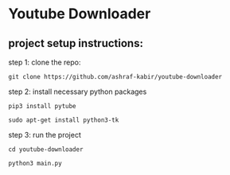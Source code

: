 # Youtube Downloader

## project setup instructions:

step 1: clone the repo:

`git clone https://github.com/ashraf-kabir/youtube-downloader`

step 2: install necessary python packages

`pip3 install pytube`

`sudo apt-get install python3-tk`

step 3: run the project

`cd youtube-downloader`

`python3 main.py`
